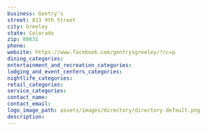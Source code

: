 ```yaml
---
business: Gentry's
street: 813 9th Street
city: Greeley
state: Colorado
zip: 80631
phone: 
website: https://www.facebook.com/gentrysgreeley/?rc=p
dining_categories: 
entertainment_and_recreation_categories: 
lodging_and_event_centers_categories: 
nightlife_categories: 
retail_categories: 
service_categories: 
contact_name: 
contact_email: 
logo_image_path: assets/images/directory/directory-default.png
description: 
---
```

